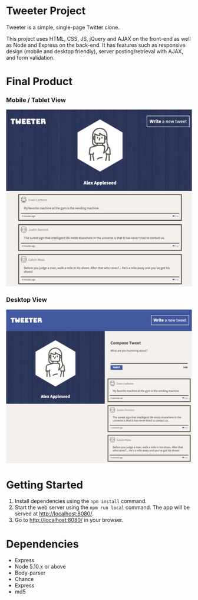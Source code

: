 # Tweeter Project

Tweeter is a simple, single-page Twitter clone.

This project uses HTML, CSS, JS, jQuery and AJAX on the front-end as well as Node and Express on the back-end. It has features such as responsive design (mobile and desktop friendly), server posting/retrieval with AJAX, and form validation.

# Final Product

### Mobile / Tablet View
!["Mobile / Tablet View"](docs/preview1.png)

### Desktop View
!["Desktop View"](docs/preview2.png)

# Getting Started

1. Install dependencies using the `npm install` command.
2. Start the web server using the `npm run local` command. The app will be served at <http://localhost:8080/>.
3. Go to <http://localhost:8080/> in your browser.

# Dependencies
- Express
- Node 5.10.x or above
- Body-parser
- Chance
- Express
- md5
